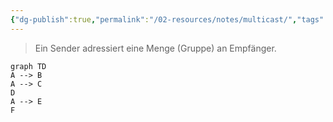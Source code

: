 ```yaml
---
{"dg-publish":true,"permalink":"/02-resources/notes/multicast/","tags":["netzwerk"],"noteIcon":"","updated":"2025-09-05T10:12:30.819+02:00"}
---
```


> Ein Sender adressiert eine Menge (Gruppe)
> an Empfänger.

```mermaid
graph TD
A --> B
A --> C
D
A --> E
F
```
